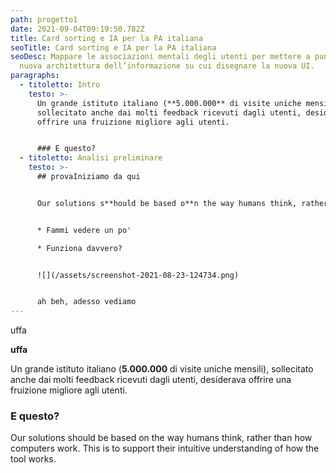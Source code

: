 ```yaml
---
path: progetto1
date: 2021-09-04T09:19:50.782Z
title: Card sorting e IA per la PA italiana
seoTitle: Card sorting e IA per la PA italiana
seoDesc: Mappare le associazioni mentali degli utenti per mettere a punto una
  nuova architettura dell’informazione su cui disegnare la nuova UI.
paragraphs:
  - titoletto: Intro
    testo: >-
      Un grande istituto italiano (**5.000.000** di visite uniche mensili),
      sollecitato anche dai molti feedback ricevuti dagli utenti, desiderava
      offrire una fruizione migliore agli utenti.


      ### E questo?
  - titoletto: Analisi preliminare
    testo: >-
      ## provaIniziamo da qui


      Our solutions s**hould be based o**n the way humans think, rather than how computers work. This is to support their intuitive understanding of how the tool works.


      * Fammi vedere un po'

      * Funziona davvero?


      ![](/assets/screenshot-2021-08-23-124734.png)


      ah beh, adesso vediamo
---
```

uffa

**uffa**



Un grande istituto italiano (**5.000.000** di visite uniche mensili), sollecitato anche dai molti feedback ricevuti dagli utenti, desiderava offrire una fruizione migliore agli utenti.

### E questo?



Our solutions should be based on the way humans think, rather than how computers work. This is to support their intuitive understanding of how the tool works.